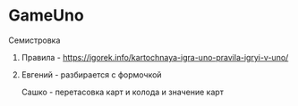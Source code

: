 # GameUno
Семистровка

1) Правила - https://igorek.info/kartochnaya-igra-uno-pravila-igryi-v-uno/
2) Евгений - разбирается с формочкой

   Сашко   - перетасовка карт и колода и значение карт
